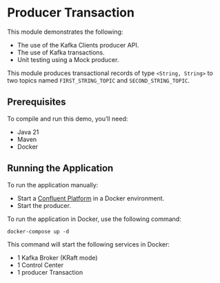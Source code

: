 # Producer Transaction

This module demonstrates the following:

- The use of the Kafka Clients producer API.
- The use of Kafka transactions.
- Unit testing using a Mock producer.

This module produces transactional records of type `<String, String>` to two topics named `FIRST_STRING_TOPIC`
and `SECOND_STRING_TOPIC`.

## Prerequisites

To compile and run this demo, you’ll need:

- Java 21
- Maven
- Docker

## Running the Application

To run the application manually:

- Start a [Confluent Platform](https://docs.confluent.io/platform/current/quickstart/ce-docker-quickstart.html#step-1-download-and-start-cp) in a Docker environment.
- Start the producer.

To run the application in Docker, use the following command:

```console
docker-compose up -d
```

This command will start the following services in Docker:

- 1 Kafka Broker (KRaft mode)
- 1 Control Center
- 1 producer Transaction
